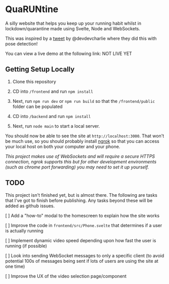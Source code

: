 # QuaRUNtine
A silly website that helps you keep up your running habit whilst in lockdown/quarantine made using Svelte, Node and WebSockets.

This was inspired by a [tweet](https://twitter.com/devdevcharlie/status/1241812642852995074) by @devdevcharlie where they did this with pose detection!

You can view a live demo at the following link: NOT LIVE YET

## Getting Setup Locally

1. Clone this repository

2. CD into `/frontend` and run `npm install`

3. Next, run `npm run dev` or `npm run build` so that the `/frontend/public` folder can be populated

4. CD into `/backend` and run `npm install`

5. Next, run `node main` to start a local server.

You should now be able to see the site at `http://localhost:3000`. That won't be much use, so you should probably install [ngrok](https://ngrok.com/) so that you can access your local host on both your computer and your phone.

*This project makes use of WebSockets and will require a secure HTTPS connection, ngrok supports this but for other development environments (such as chrome port forwarding) you may need to set it up yourself.*

## TODO

This project isn't finished yet, but is almost there. The following are tasks that I've got to finish before publishing. Any tasks beyond these will be added as github issues.

[ ] Add a "how-to" modal to the homescreen to explain how the site works

[ ] Improve the code in `frontend/src/Phone.svelte` that determines if a user is actually running

[ ] Implement dynamic video speed depending upon how fast the user is running (if possible)

[ ] Look into sending WebSocket messages to only a specific client (to avoid potential 100s of messages being sent if lots of users are using the site at one time)

[ ] Improve the UX of the video selection page/component